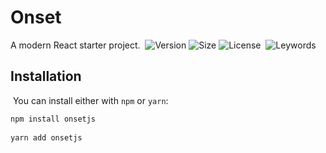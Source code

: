 # Onset

A modern React starter project.
​
![Version](https://img.shields.io/github/package-json/v/garystorey/onset)
![Size](https://img.shields.io/bundlephobia/min/@garystorey/onset)
![License](https://img.shields.io/npm/l/@garystorey/onset)
​
![Leywords](https://img.shields.io/github/package-json/keywords/garystorey/onset)
## Installation
​
You can install either with `npm` or `yarn`:
​
```js
npm install onsetjs
​
yarn add onsetjs

```
